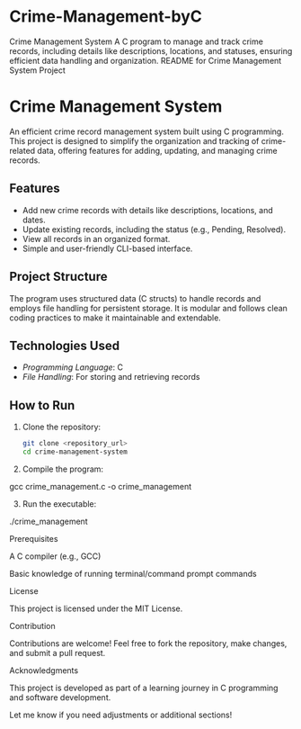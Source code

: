 # Crime-Management-byC
Crime Management System A C program to manage and track crime records, including details like descriptions, locations, and statuses, ensuring efficient data handling and organization.
README for Crime Management System Project

# Crime Management System  
An efficient crime record management system built using C programming. This project is designed to simplify the organization and tracking of crime-related data, offering features for adding, updating, and managing crime records.

## Features  
- Add new crime records with details like descriptions, locations, and dates.  
- Update existing records, including the status (e.g., Pending, Resolved).  
- View all records in an organized format.  
- Simple and user-friendly CLI-based interface.  

## Project Structure  
The program uses structured data (C structs) to handle records and employs file handling for persistent storage. It is modular and follows clean coding practices to make it maintainable and extendable.  

## Technologies Used  
- *Programming Language*: C  
- *File Handling*: For storing and retrieving records  

## How to Run  
1. Clone the repository:  
   ```bash
   git clone <repository_url>
   cd crime-management-system

2. Compile the program:

gcc crime_management.c -o crime_management


3. Run the executable:

./crime_management



Prerequisites

A C compiler (e.g., GCC)

Basic knowledge of running terminal/command prompt commands


License

This project is licensed under the MIT License.

Contribution

Contributions are welcome! Feel free to fork the repository, make changes, and submit a pull request.

Acknowledgments

This project is developed as part of a learning journey in C programming and software development.

Let me know if you need adjustments or additional sections!
